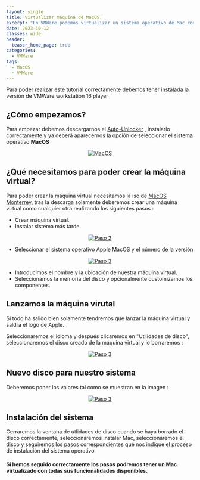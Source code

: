 ```yaml
---
layout: single
title: Virtualizar máquina de MacOS.
excerpt: "En VMWare podemos virtualizar un sistema operativo de Mac con varios pasos sencillos"
date: 2023-10-12
classes: wide
header:
  teaser_home_page: true
categories:
  - VMWare
tags:  
  - MacOS
  - VMWare
---
```


Para poder realizar este tutorial correctamente debemos tener instalada la versión de VMWare workstation 16 player

## ¿Cómo empezamos?

Para empezar debemos descargarnos el <a href="https://github.com/paolo-projects/auto-unlocker/releases/tag/v2.0.0a">Auto-Unlocker</a> , instalarlo correctamente y ya deberá aparecernos la opción de seleccionar el sistema operativo <strong>MacOS</strong>

<p align="center">
  <a href="#">
    <img alt="MacOS" src="https://raw.githubusercontent.com/MiguelCarrera8/web-site/master/assets/images/mac-virtual-vmware/opcion-macos.png"/>
  </a>
</p>

## ¿Qué necesitamos para poder crear la máquina virtual?

Para poder crear la máquina virtual necesitamos la iso de <a href="https://gofile.io/d/FK1m66">MacOS Monterrey</a>, tras la descarga solamente deberemos crear una máquina virtual como cualquier otra realizando los siguientes pasos :

  - Crear máquina virtual.
  - Instalar sistema más tarde.
  <p align="center">
  <a href="#">
    <img alt="Paso 2" src="https://raw.githubusercontent.com/MiguelCarrera8/web-site/master/assets/images/mac-virtual-vmware/pasos-maquina.png"/>
  </a>
  </p>

  - Seleccionar el sistema operativo Apple MacOS y el número de la versión
  <p align="center">
  <a href="#">
    <img alt="Paso 3" src="https://raw.githubusercontent.com/MiguelCarrera8/web-site/master/assets/images/mac-virtual-vmware/pasos-maquina-2.png"/>
  </a>
  </p>

  - Introducimos el nombre y la ubicación de nuestra máquina virtual.
  - Seleccionamos la memoria del disco y opcionalmente customizamos los componentes.
  
## Lanzamos la máquina virutal

Si todo ha salido bien solamente tendremos que lanzar la máquina virtual y saldrá el logo de Apple.

Seleccionaremos el idioma y después clicaremos en "Utilidades de disco", seleccionaremos el disco creado de la máquina virtual y lo borraremos :

<p align="center">
  <a href="#">
    <img alt="Paso 3" src="https://raw.githubusercontent.com/MiguelCarrera8/web-site/master/assets/images/mac-virtual-vmware/pasos-maquina-3.png"/>
  </a>
  </p>

## Nuevo disco para nuestro sistema

Deberemos poner los valores tal como se muestran en la imagen :

<p align="center">
  <a href="#">
    <img alt="Paso 3" src="https://raw.githubusercontent.com/MiguelCarrera8/web-site/master/assets/images/mac-virtual-vmware/pasos-maquina-4.png"/>
  </a>
  </p>

## Instalación del sistema

Cerraremos la ventana de utlidades de disco cuando se haya borrado el disco correctamente, seleccionaremos instalar Mac, seleccionaremos el disco y seguiremos los pasos correspondientes que nos indique el proceso de instalación del sistema operativo.

#### Si hemos seguido correctamente los pasos podremos tener un Mac virtualizado con todas sus funcionalidades disponibles.